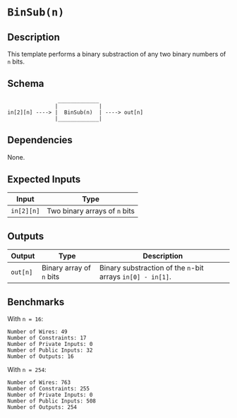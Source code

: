 # `BinSub(n)`

## Description

This template performs a binary substraction of any two binary numbers of `n` bits. 

## Schema

```
                _____________     
               |             |
in[2][n] ----> |  BinSub(n)  | ----> out[n]
               |_____________|     
```

## Dependencies

None. 

## Expected Inputs

| Input              | Type                           |
| -------------      | -------------                  | 
| `in[2][n]`         | Two binary arrays of `n` bits  |

## Outputs

| Output        | Type                      | Description     |
| ------------- | -------------             | ----------      | 
| `out[n]`      | Binary array of `n` bits  | Binary substraction of the `n`-bit arrays `in[0] - in[1]`. |

## Benchmarks 

With `n = 16`:
```
Number of Wires: 49
Number of Constraints: 17
Number of Private Inputs: 0
Number of Public Inputs: 32
Number of Outputs: 16
```

With `n = 254`:
```
Number of Wires: 763
Number of Constraints: 255
Number of Private Inputs: 0
Number of Public Inputs: 508
Number of Outputs: 254
```